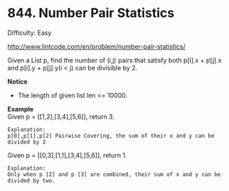 # 844. Number Pair Statistics

Difficulty: Easy

http://www.lintcode.com/en/problem/number-pair-statistics/

Given a List <Point> p, find the number of (i,j) pairs that satisfy both p[i].x + p[j].x and p[i].y + p[j].y(i < j) can be divisible by 2.

**Notice**  
* The length of given list len <= 10000.

**Example**  
Given p = [[1,2],[3,4],[5,6]], return 3.
```
Explanation:
p[0],p[1],p[2] Pairwise Covering, the sum of their x and y can be divided by 2
```
Given p = [[0,3],[1,1],[3,4],[5,6]], return 1.
```
Explanation:
Only when p [2] and p [3] are combined, their sum of x and y can be divided by two.
```
